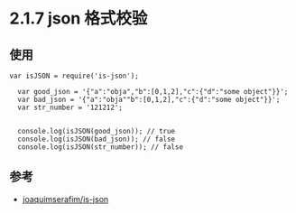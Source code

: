 # 2.1.7 json 格式校验

## 使用

```
var isJSON = require('is-json');

  var good_json = '{"a":"obja","b":[0,1,2],"c":{"d":"some object"}}';
  var bad_json = '{"a":"obja""b":[0,1,2],"c":{"d":"some object"}}';
  var str_number = '121212';


  console.log(isJSON(good_json)); // true
  console.log(isJSON(bad_json)); // false
  console.log(isJSON(str_number)); // false
```

## 参考
- [joaquimserafim/is-json](https://github.com/joaquimserafim/is-json)
